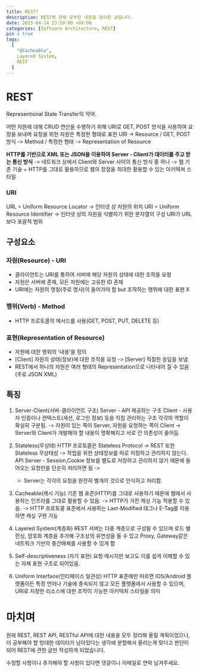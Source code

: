 ```yaml
---
title: REST?
description: REST에 관해 공부한 내용을 정리한 글입니다.
date: 2023-04-14 23:59:00 +09:00
categories: [Software Architecture, REST]
pin : true
tags:
  [
    "@Cacheable",
    Layered System,
    REST
  ]
---
```


# REST
Representional State Transfer의 약어.

어떤 자원에 대해 CRUD 연산을 수행하기 위해 URI로 GET, POST 방식을 사용하여 요청을 보내며 요청을 위한 자원은 특정한 형태로 표현
URI -> Resource / GET, POST 방식 -> Method / 특정한 형태 -> Representation of Resource

**HTTP를 기반으로 XML 또는 JSON을 이용하여 Server - Client가 데이터를 주고 받는 통신 방식**
-> 네트워크 상에서 Client와 Server 사이의 통신 방식 중 하나
-> 웹 기존 기술 + HTTP를 그대로 활용하므로 웹의 장점을 최대한 활용할 수 있는 아키텍쳐 스타일

### URI
URL = Uniform Resource Locator -> 인터넷 상 자원의 위치
URI = Uniform Resource Identifier -> 인터넷 상의 자원을 식별하기 위한 문자열의 구성
URI가 URL보다 포괄적 범위

## 구성요소
### 자원(Resource) - URI
+ 클라이언트는 URI를 통하여 서버에 해당 자원의 상태에 대한 조작을 요청
+ 자원은 서버에 존재, 모든 자원에는 고유한 ID 존재
+ URI에는 자원의 명칭(주로 명사)이 들어가야 함 but 조작하는 행위에 대한 표현 X
### 행위(Verb) - Method
+ HTTP 프로토콜의 메서드를 사용(GET, POST, PUT, DELETE 등)
### 표현(Representation of Resource)
+ 자원에 대한 행위의 '내용'을 정의
+ [Client] 자원의 상태(정보)에 대한 조작을 요청 -> [Server] 적절한 응답을 보냄
+ REST에서 하나의 자원은 여러 형태의 Representation으로 나타내어 질 수 있음(주로 JSON XML)

## 특징

1. Server-Client(서버-클라이언트 구조)
   Server - API 제공하는 구조
   Client - 사용자 인증이나 컨텍스트(세션, 로그인 정보) 등을 직접 관리하는 구조
   각각의 역할이 확실히 구분됨.
   -> 자원이 있는 쪽이 Server, 자원을 요청하는 쪽이 Client
   -> Server와 Client가 개발해야 할 내용이 명확해지고 서로 간 의존성이 줄어듬

2. Stateless(무상태)
   HTTP 프로토콜은 Stateless Protocol -> REST 또한 Stateless
   무상태성 -> 작업을 위한 상태정보를 따로 저장하고 관리하지 않는다.
   API Server - Session,Cookie 정보를 별도로 저장하고 관리하지 않기 때문에 들어오는 요청만을 단순히 처리하면 됨 ->
    + Server는 각각의 요청을 완전히 별개의 것으로 인식하고 처리함.

3. Cacheable(캐시 기능)
   기존 웹 표준(HTTP)를 그대로 사용하기 때문에 웹에서 사용하는 인프라를 그대로 활용할 수 있음.
   -> HTTP가 가진 캐싱 기능 적용할 수 있음.
   -> HTTP 프로토콜 표준에서 사용하는 Last-Modified 태그나 E-Tag를 이용하면 캐싱 구현 가능

4. Layered System(계층화)
   REST 서버는 다중 계층으로 구성될 수 있으며 로드 밸런싱, 암호화 계층을 추가해 구조상의 유연성을 둘 수 있고 Proxy, Gateway같은 네트워크 기반의 중간매체를 사용할 수 있게 함

5. Self-descriptiveness (자기 표현)
   요청 메시지만 보고도 이를 쉽게 이해할 수 있는 자체 표현 구조로 되어있음.

6. Uniform Interface(인터페이스 일관성)
   HTTP 표준에만 따르면 IOS/Android 플랫폼이든 특정 언어나 기술에 종속되지 않고 모든 플랫폼에서 사용할 수 있으며, URI로 지정한 리소스에 대한 조작이 가능한 아키텍처 스타일을 의미


# 마치며
원래 REST, REST API, RESTful API에 대한 내용을 모두 정리해 올릴 계획이었으나,
더 공부해야 할 방대한 데이터가 남아있다는 생각에 분할해서 올리는게
맞다고 판단이 되어 REST에 관한 글만 작성하게 되었습니다.

수정할 사항이나 추가해야 할 사항이 있다면 댓글이나 이메일로 연락 남겨주세요.


